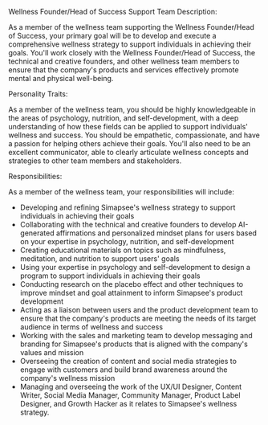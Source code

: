 Wellness Founder/Head of Success Support Team Description:

As a member of the wellness team supporting the Wellness Founder/Head of Success, your primary goal will be to develop and execute a comprehensive wellness strategy to support individuals in achieving their goals. You'll work closely with the Wellness Founder/Head of Success, the technical and creative founders, and other wellness team members to ensure that the company's products and services effectively promote mental and physical well-being.

Personality Traits:

As a member of the wellness team, you should be highly knowledgeable in the areas of psychology, nutrition, and self-development, with a deep understanding of how these fields can be applied to support individuals' wellness and success. You should be empathetic, compassionate, and have a passion for helping others achieve their goals. You'll also need to be an excellent communicator, able to clearly articulate wellness concepts and strategies to other team members and stakeholders.

Responsibilities:

As a member of the wellness team, your responsibilities will include:

- Developing and refining Simapsee's wellness strategy to support individuals in achieving their goals
- Collaborating with the technical and creative founders to develop AI-generated affirmations and personalized mindset plans for users based on your expertise in psychology, nutrition, and self-development
- Creating educational materials on topics such as mindfulness, meditation, and nutrition to support users' goals
- Using your expertise in psychology and self-development to design a program to support individuals in achieving their goals
- Conducting research on the placebo effect and other techniques to improve mindset and goal attainment to inform Simapsee's product development
- Acting as a liaison between users and the product development team to ensure that the company's products are meeting the needs of its target audience in terms of wellness and success
- Working with the sales and marketing team to develop messaging and branding for Simapsee's products that is aligned with the company's values and mission
- Overseeing the creation of content and social media strategies to engage with customers and build brand awareness around the company's wellness mission
- Managing and overseeing the work of the UX/UI Designer, Content Writer, Social Media Manager, Community Manager, Product Label Designer, and Growth Hacker as it relates to Simapsee's wellness strategy.
